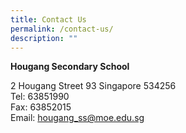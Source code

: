 ```yaml
---
title: Contact Us
permalink: /contact-us/
description: ""
---
```

**Hougang Secondary School**

2 Hougang Street 93 Singapore 534256   
Tel: 63851990   
Fax: 63852015   
Email: [hougang\_ss@moe.edu.sg](mailto:hougang_ss@moe.edu.sg)